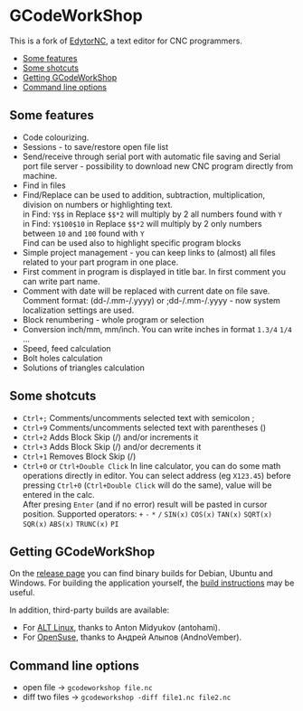 GCodeWorkShop
============

This is a fork of [EdytorNC](https://github.com/artur3/EdytorNC), a text editor
for CNC programmers.

- [Some features](#some-features)
- [Some shotcuts](#some-shotcuts)
- [Getting GCodeWorkShop](#getting-gcodeworkshop)
- [Command line options](#command-line-options)


Some features
------------

* Code colourizing.
* Sessions - to save/restore open file list
* Send/receive through serial port with automatic file saving and Serial port
  file server - possibility to download new CNC program directly from machine.
* Find in files
* Find/Replace can be used to addition, subtraction, multiplication, division
  on numbers or highlighting text.  
  in Find: `Y$$` in Replace `$$*2` will multiply by 2 all numbers found with `Y`  
  in Find: `Y$100$10` in Replace `$$*2` will multiply by 2 only numbers between
  `10` and `100` found with `Y`  
  Find can be used also to highlight specific program blocks
* Simple project management - you can keep links to (almost) all files related
  to your part program in one place.
* First comment in program is displayed in title bar. In first comment you can
  write part name.
* Comment with date will be replaced with current date on file save. Comment
  format: (dd-/.mm-/.yyyy) or ;dd-/.mm-/.yyyy - now system localization settings are used.
* Block renumbering - whole program or selection
* Conversion inch/mm, mm/inch. You can write inches in format `1.3/4` `1/4` ...
* Speed, feed calculation
* Bolt holes calculation
* Solutions of triangles calculation


Some shotcuts
------------

* `Ctrl+;` Comments/uncomments selected text with semicolon ;
* `Ctrl+9` Comments/uncomments selected text with parentheses ()
* `Ctrl+2` Adds Block Skip (/) and/or increments it
* `Ctrl+3` Adds Block Skip (/) and/or decrements it
* `Ctrl+1` Removes Block Skip (/)
* `Ctrl+0` or `Ctrl+Double Click` In line calculator, you can do some math
  operations directly in editor. You can select address (eg `X123.45`) before
  pressing `Ctrl+0` (`Ctrl+Double Click` will do the same), value will be
  entered in the calc.  
  After presing `Enter` (and if no error) result will be pasted in cursor
  position. Supported operators: `+` `-` `*` `/` `SIN(x)` `COS(x)` `TAN(x)`
  `SQRT(x)` `SQR(x)` `ABS(x)` `TRUNC(x)` `PI`


Getting GCodeWorkShop
---------------------

On the [release page](https://github.com/GCodeProjects/GCodeWorkShop/releases/latest)
you can find binary builds for Debian, Ubuntu and Windows. For building the
application yourself, the [build instructions](INSTALL.md) may be useful.

In addition, third-party builds are available:

- For [ALT Linux](https://packages.altlinux.org/ru/sisyphus/srpms/gcodeworkshop/),
  thanks to Anton Midyukov (antohami).
- For [OpenSuse](https://build.opensuse.org/package/show/home:AndnoVember:LXQt:Qt6/gcodeworkshop),
  thanks to Андрей Алыпов (AndnoVember).


Command line options
------------------

- open file -> `gcodeworkshop file.nc`
- diff two files -> `gcodeworkshop -diff file1.nc file2.nc`
